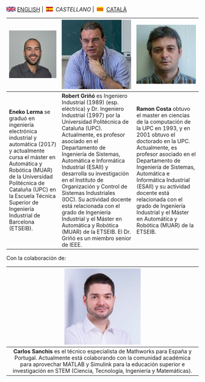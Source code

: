 <img src="en.png" alt="English"> [ENGLISH](about.md) | <img src="es.png" alt="Castellano"> *CASTELLANO* | <img src="ca.png" alt="Català"> [CATALÀ](sobrenosaltres.md)


|![img](Eneko2.jpg)|![Robert](RobertG.jpg)|![Ramon](RamonC.jpg)|
| --------- |---------| ---------|
| <b>Eneko Lerma</b> se graduó en ingeniería electrónica industrial y automática (2017) y actualmente cursa el máster en Automática y Robótica (MUAR) de la Universidad Politécnica de Cataluña (UPC) en la Escuela Técnica Superior de Ingeniería Industrial de Barcelona (ETSEIB).  | <b>Robert Griñó</b> es Ingeniero Industrial (1989) (esp. eléctrica) y Dr. Ingeniero Industrial (1997) por la Universidad Politécnica de Cataluña (UPC). Actualmente, es profesor asociado en el Departamento de Ingeniería de Sistemas, Automática e Informática Industrial (ESAII) y desarrolla su investigación en el Instituto de Organización y Control de Sistemas Industriales (IOC). Su actividad docente está relacionada con el grado de Ingeniería Industrial y el Máster en Automática y Robótica (MUAR) de la ETSEIB. El Dr. Griñó es un miembro senior de IEEE.| <b>Ramon Costa</b> obtuvo el master en ciencias de la computación de la UPC en 1993, y en 2001 obtuvo el doctorado en la UPC. Actualmente, es profesor asociado en el Departamento de Ingeniería de Sistemas, Automática e Informática Industrial (ESAII) y su actividad docente está relacionada con el grado de Ingeniería Industrial y el Máster en Automática y Robótica (MUAR) de la ETSEIB. |


Con la colaboración de:

|![Carlos](CarlosS.jpg)|
|:--------:|
|<b>Carlos Sanchis</b> es el técnico especialista de Mathworks para España y Portugal. Actualmente está colaborando con la comunidad académica para aprovechar MATLAB y Simulink para la educación superior e investigación en STEM (Ciencia, Tecnología, Ingeniería y Matemáticas).|
